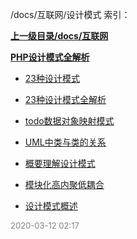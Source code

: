 /docs/互联网/设计模式 索引：


**[上一级目录/docs/互联网](/docs/互联网/index.md)**

**[PHP设计模式全解析](/docs/互联网/设计模式/PHP设计模式全解析/index.md)**

- [23种设计模式](/docs/互联网/设计模式/23种设计模式.md)

- [23种设计模式全解析](/docs/互联网/设计模式/23种设计模式全解析.md)

- [todo数据对象映射模式](/docs/互联网/设计模式/todo数据对象映射模式.md)

- [UML中类与类的关系](/docs/互联网/设计模式/UML中类与类的关系.md)

- [概要理解设计模式](/docs/互联网/设计模式/概要理解设计模式.md)

- [模块化高内聚低耦合](/docs/互联网/设计模式/模块化高内聚低耦合.md)

- [设计模式概述](/docs/互联网/设计模式/设计模式概述.md)


<font size=2 color='grey'> 2020-03-12 02:17 </font>
